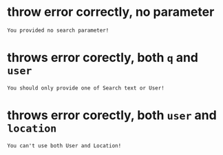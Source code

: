 # throw error correctly, no parameter

    You provided no search parameter!

# throws error corectly, both `q` and `user`

    You should only provide one of Search text or User!

# throws error corectly, both `user` and `location`

    You can't use both User and Location!

